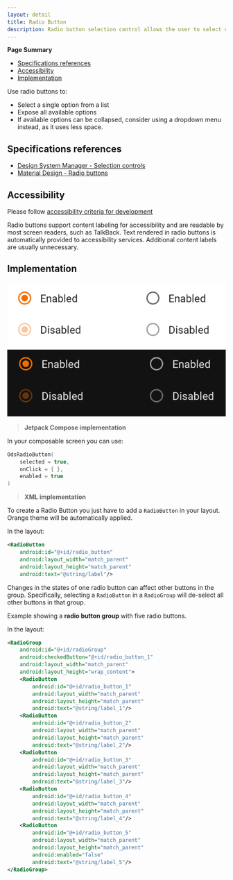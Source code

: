 ```yaml
---
layout: detail
title: Radio Button
description: Radio button selection control allows the user to select options.
---
```


**Page Summary**

* [Specifications references](#specifications-references)
* [Accessibility](#accessibility)
* [Implementation](#implementation)


Use radio buttons to:
*   Select a single option from a list
*   Expose all available options
*   If available options can be collapsed, consider using a dropdown menu
    instead, as it uses less space.

## Specifications references

- [Design System Manager - Selection controls](https://system.design.orange.com/0c1af118d/p/14638a-selection-controls/b/352c00)
- [Material Design - Radio buttons](https://material.io/components/radio-buttons/)

## Accessibility

Please follow [accessibility criteria for development](https://a11y-guidelines.orange.com/en/mobile/android/development/)

Radio buttons support content labeling for accessibility and are readable by
most screen readers, such as TalkBack. Text rendered in radio buttons is
automatically provided to accessibility services. Additional content labels are
usually unnecessary.

## Implementation

![RadioButton](images/radio_button_light.png) ![RadioButton dark](images/radio_button_dark.png)

> **Jetpack Compose implementation**

In your composable screen you can use:

```kotlin
OdsRadioButton(
    selected = true,
    onClick = { },
    enabled = true
)
```

> **XML implementation**

To create a Radio Button you just have to add a `RadioButton` in your layout. Orange theme will be
automatically applied.

In the layout:

```xml
<RadioButton
    android:id="@+id/radio_button"
    android:layout_width="match_parent"
    android:layout_height="match_parent"
    android:text="@string/label"/>
```

Changes in the states of one radio button can affect other buttons in the group.
Specifically, selecting a `RadioButton` in a `RadioGroup` will de-select all
other buttons in that group.

Example showing a **radio button group** with five radio buttons.

In the layout:

```xml
<RadioGroup
    android:id="@+id/radioGroup"
    android:checkedButton="@+id/radio_button_1"
    android:layout_width="match_parent"
    android:layout_height="wrap_content">
    <RadioButton
        android:id="@+id/radio_button_1"
        android:layout_width="match_parent"
        android:layout_height="match_parent"
        android:text="@string/label_1"/>
    <RadioButton
        android:id="@+id/radio_button_2"
        android:layout_width="match_parent"
        android:layout_height="match_parent"
        android:text="@string/label_2"/>
    <RadioButton
        android:id="@+id/radio_button_3"
        android:layout_width="match_parent"
        android:layout_height="match_parent"
        android:text="@string/label_3"/>
    <RadioButton
        android:id="@+id/radio_button_4"
        android:layout_width="match_parent"
        android:layout_height="match_parent"
        android:text="@string/label_4"/>
    <RadioButton
        android:id="@+id/radio_button_5"
        android:layout_width="match_parent"
        android:layout_height="match_parent"
        android:enabled="false"
        android:text="@string/label_5"/>
</RadioGroup>
```